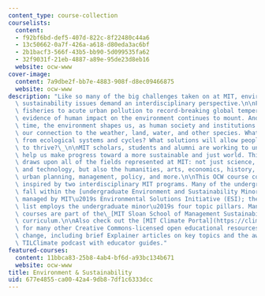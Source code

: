 ```yaml
---
content_type: course-collection
courselists:
  content:
  - f92bf6bd-def5-407d-822c-8f22480c44a6
  - 13c50662-0a7f-426a-a618-d80eda3ac6bf
  - 2b1bacf3-566f-43b5-bb90-5d099535fa62
  - 32f9031f-21eb-4887-a89e-95de23d8eb16
  website: ocw-www
cover-image:
  content: 7a9dbe2f-bb7e-4883-908f-d8ec09466875
  website: ocw-www
description: "Like so many of the big challenges taken on at MIT, environmental and\
  \ sustainability issues demand an interdisciplinary perspective.\n\nFrom declining\
  \ fisheries to acute urban pollution to record-breaking global temperatures, the\
  \ evidence of human impact on the environment continues to mount. And at the same\
  \ time, the environment shapes us, as human society and institutions are built upon\
  \ our connection to the weather, land, water, and other species. What can we learn\
  \ from ecological systems and cycles? What solutions will allow people and the planet\
  \ to thrive?\_\n\nMIT scholars, students and alumni are working to understand and\
  \ help us make progress toward a more sustainable and just world. This core mission\
  \ draws upon all of the fields represented at MIT: not just science, engineering,\
  \ and technology, but also the humanities, arts, economics, history, architecture,\
  \ urban planning, management, policy, and more.\n\nThis OCW course collection is\
  \ inspired by two interdisciplinary MIT programs. Many of the undergraduate courses\
  \ fall within the [undergraduate Environment and Sustainability Minor](http://environmentalsolutions.mit.edu/environment-sustainability-minor/)\
  \ managed by MIT\u2019s Environmental Solutions Initiative (ESI); the OCW course\
  \ list employs the undergraduate minor\u2019s four topic pillars. Many of the graduate-level\
  \ courses are part of the\_[MIT Sloan School of Management Sustainability Certificate](http://mitsloan.mit.edu/sustainability/sustainability-certificate)\
  \ curriculum.\n\nAlso check out the [MIT Climate Portal](https://climate.mit.edu)\
  \ for many other Creative Commons-licensed open educational resources on climate\
  \ change, including brief Explainer articles on key topics and the award-winning\
  \ TILClimate podcast with educator guides."
featured-courses:
  content: 11bbca83-25b8-4ab4-bf6d-a93bc134b671
  website: ocw-www
title: Environment & Sustainability
uid: 677e4855-ca00-42a4-9db8-7df1c6333dcc
---
```

